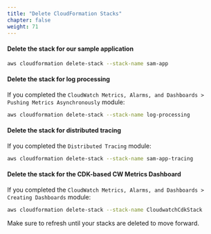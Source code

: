 ```yaml
---
title: "Delete CloudFormation Stacks"
chapter: false
weight: 71
---
```


#### Delete the stack for our sample application

```sh
aws cloudformation delete-stack --stack-name sam-app
```

#### Delete the stack for log processing

If you completed the `CloudWatch Metrics, Alarms, and Dashboards > Pushing Metrics Asynchronously` module:

```sh
aws cloudformation delete-stack --stack-name log-processing
```

#### Delete the stack for distributed tracing

If you completed the `Distributed Tracing` module:

```sh
aws cloudformation delete-stack --stack-name sam-app-tracing
```

#### Delete the stack for the CDK-based CW Metrics Dashboard

If you completed the `CloudWatch Metrics, Alarms, and Dashboards > Creating Dashboards` module:

```sh
aws cloudformation delete-stack --stack-name CloudwatchCdkStack
```

Make sure to refresh until your stacks are deleted to move forward.
